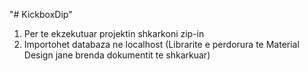 "# KickboxDip" 
1.  Per te ekzekutuar projektin shkarkoni zip-in
2.  Importohet databaza ne localhost
(Librarite e perdorura te Material Design jane brenda dokumentit te shkarkuar)
